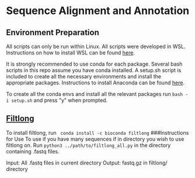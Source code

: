 # Sequence Alignment and Annotation
## Environment Preparation
All scripts can only be run within Linux. All scripts were developed in WSL.
Instructions on how to install WSL can be found [here](https://learn.microsoft.com/en-us/windows/wsl/install).

It is strongly recommended to use conda for each package. Several bash scripts in this repo assume you have conda installed. A setup.sh script is included to create all the necessary environments and install the appropriate packages.
Instructions to install Anaconda can be found [here](https://gist.github.com/kauffmanes/5e74916617f9993bc3479f401dfec7da).

To create all the conda envs and install all the relevant packages run ```bash -i setup.sh``` and press "y" when prompted.

## [Filtlong](<https://github.com/rrwick/Filtlong>)
To install filtlong, run ``` conda install -c bioconda filtlong```
###Instructions for Use
To use if you have many sequences if in directory you wish to use filtlong on.
Run ```python3 ../path/to/filtlong_all.py``` in the directory containing .fastq files.

Input: All .fastq files in current directory
Output: fastq.gz in filtlong/ directory
